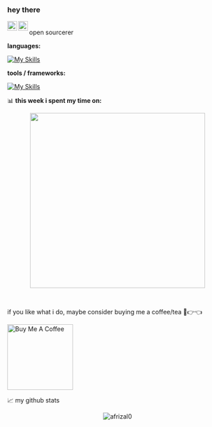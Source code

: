 ### hey there 

<a href="https://twitter.com/afriiizal">
  <img align="left" alt="Afrizal Noer | Twitter" width="22px" src="https://raw.githubusercontent.com/peterthehan/peterthehan/master/assets/twitter.svg" />
</a>
<a href="https://www.linkedin.com/in/muh-afrizal-nur-47b4a6228">
  <img align="left" alt="Afrizal Noer's LinkedIn" width="22px" src="https://raw.githubusercontent.com/peterthehan/peterthehan/master/assets/linkedin.svg" />
</a>

<br />
open sourcerer 

**languages:**  

[![My Skills](https://skills.thijs.gg/icons?i=go,cpp,py,javascript,&theme=dark)](https://skills.thijs.gg)

**tools / frameworks:**

[![My Skills](https://skills.thijs.gg/icons?i=nodejs,git,react,express,vim,mysql,&theme=dark)](https://skills.thijs.gg)


📊 **this week i spent my time on:**

<figure >
  <p align=center>
    <img src="https://wakatime.com/share/@afrizal0/4522f9e9-a60d-43d4-9ef1-4a0b654ce413.svg" height=400></img>
  </p>
</figure>

<br />

if you like what i do, maybe consider buying me a coffee/tea 🥺👉👈

<a href="https://saweria.co/afrizal0" target="_blank"><img src="https://cdn.buymeacoffee.com/buttons/v2/default-red.png" alt="Buy Me A Coffee" width="150" ></a>

📈 my github stats

<p align="center"> <img src="https://github-readme-stats.vercel.app/api?username=afrizal0&show_icons=true&theme=gotham" alt="afrizal0" />




